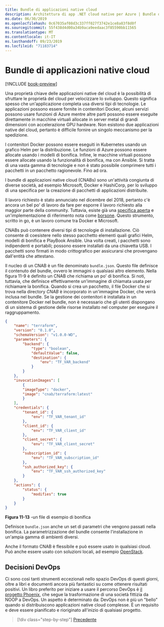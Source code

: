 ```yaml
---
title: Bundle di applicazioni native cloud
description: Architettura di app .NET cloud native per Azure | Bundle di applicazioni native cloud
ms.date: 06/30/2019
ms.openlocfilehash: 0c67035af08d3c337ff027f3742e1ce8a83f8d0f
ms.sourcegitcommit: 55f438d4d00a34b9aca9eedaac3f85590bb11565
ms.translationtype: MT
ms.contentlocale: it-IT
ms.lasthandoff: 09/23/2019
ms.locfileid: "71183714"
---
```

# <a name="cloud-native-application-bundles"></a>Bundle di applicazioni native cloud

[!INCLUDE [book-preview](../../../includes/book-preview.md)]

Una proprietà chiave delle applicazioni native del cloud è la possibilità di sfruttare le proprietà del cloud per velocizzare lo sviluppo. Questo significa spesso che un'applicazione completa usa diversi tipi di tecnologie. Le applicazioni possono essere fornite in contenitori Docker, alcuni servizi possono usare funzioni di Azure mentre altre parti possono essere eseguite direttamente in macchine virtuali allocate in server metal di grandi dimensioni con accelerazione GPU hardware. Non esistono due applicazioni native del cloud, pertanto è difficile fornire un singolo meccanismo per la spedizione.

I contenitori Docker possono essere eseguiti in Kubernetes usando un grafico Helm per la distribuzione. Le funzioni di Azure possono essere allocate usando i modelli di bonifica. Infine, le macchine virtuali possono essere allocate usando la funzionalità di bonifica, ma con Ansible. Si tratta di una vasta gamma di tecnologie e non è stato possibile comprimere tutti i pacchetti in un pacchetto ragionevole. Fino ad ora.

I bundle di applicazioni native cloud (CNABs) sono un'attività congiunta di diverse società, ad esempio Microsoft, Docker e HashiCorp, per lo sviluppo di una specifica per la creazione di pacchetti di applicazioni distribuite.

Il lavoro richiesto è stato annunciato nel dicembre del 2018, pertanto c'è ancora un bel po' di lavoro da fare per esporre il lavoro richiesto alla maggior parte della community. Tuttavia, esiste già una [specifica aperta](https://github.com/deislabs/cnab-spec) e un'implementazione di riferimento nota come [borsone](https://duffle.sh/). Questo strumento, scritto in go, è un lavoro comune tra Docker e Microsoft.

CNABs può contenere diversi tipi di tecnologie di installazione. Ciò consente di coesistere nello stesso pacchetto elementi quali grafici Helm, modelli di bonifica e PlayBook Ansible. Una volta creati, i pacchetti sono indipendenti e portabili; possono essere installati da una chiavetta USB.  I pacchetti sono firmati in modo crittografico per assicurarsi che provengano dall'entità che attestano.

Il nucleo di un CNAB è un file denominato `bundle.json`. Questo file definisce il contenuto del bundle, ovvero le immagini o qualsiasi altro elemento. Nella figura 11-9 è definito un CNAB che richiama un po' di bonifica. Si noti, tuttavia, che definisce effettivamente un'immagine di chiamata usata per richiamare la bonifica. Quando si crea un pacchetto, il file Docker che si trova nella directory *CNAB* è incorporato in un'immagine Docker, che verrà inclusa nel bundle. Se la gestione dei contenitori è installata in un contenitore Docker nel bundle, non è necessario che gli utenti dispongano di un sistema di gestione delle risorse installato nel computer per eseguire il raggruppamento.

```json
{
    "name": "terraform",
    "version": "0.1.0",
    "schemaVersion": "v1.0.0-WD",
    "parameters": {
        "backend": {
            "type": "boolean",
            "defaultValue": false,
            "destination": {
                "env": "TF_VAR_backend"
            }
        }
    },
    "invocationImages": [
        {
        "imageType": "docker",
        "image": "cnab/terraform:latest"
        }
    ],
    "credentials": {
        "tenant_id": {
            "env": "TF_VAR_tenant_id"
        },
        "client_id": {
            "env": "TF_VAR_client_id"
        },
        "client_secret": {
            "env": "TF_VAR_client_secret"
        },
        "subscription_id": {
            "env": "TF_VAR_subscription_id"
        },
        "ssh_authorized_key": {
            "env": "TF_VAR_ssh_authorized_key"
        }
    },
    "actions": {
        "status": {
            "modifies": true
        }
    }
}
```

**Figura 11-13** -un file di esempio di bonifica

Definisce `bundle.json` anche un set di parametri che vengono passati nella bonifica. La parametrizzazione del bundle consente l'installazione in un'ampia gamma di ambienti diversi.

Anche il formato CNAB è flessibile e può essere usato in qualsiasi cloud. Può anche essere usato con soluzioni locali, ad esempio [OpenStack](https://www.openstack.org/).

## <a name="devops-decisions"></a>Decisioni DevOps

Ci sono così tanti strumenti eccezionali nello spazio DevOps di questi giorni, oltre a libri e documenti ancora più fantastici su come ottenere risultati positivi. Un libro preferito per iniziare a usare il percorso DevOps è [il progetto Phoenix](https://www.oreilly.com/library/view/the-phoenix-project/9781457191350/), che segue la trasformazione di una società fittizia da NOOP a DevOps. Un aspetto è determinato da: DevOps non è più un "bello" quando si distribuiscono applicazioni native cloud complesse. È un requisito e deve essere pianificato e rioriginato all'inizio di qualsiasi progetto.

>[!div class="step-by-step"]
>[Precedente](infrastructure-as-code.md)
